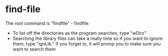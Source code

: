 # find-file


The root command is "findfile" - findfile <start directory> <with directories> <ignore library files>
 - To list off the directories as the program searches, type "wDirs"
 - Searching the library files can take a really time so if you want to ignore them, type "ignLib." If you forget to, it will promp you to make sure you want to search them
